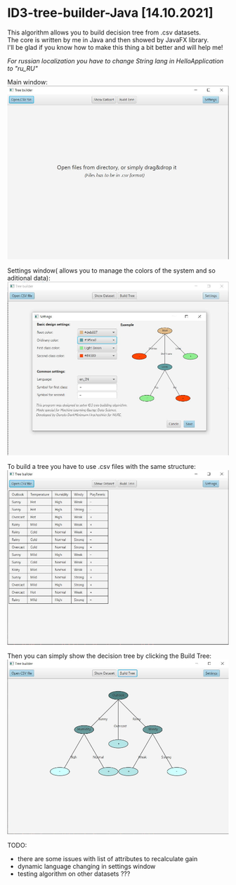 # ID3-tree-builder-Java [14.10.2021]

This algorithm allows you to build decision tree from .csv datasets. \
The core is written by me in Java and then showed by JavaFX library. \
I'll be glad if you know how to make this thing a bit better and will help me!

*For russian localization you have to change String lang in HelloApplication to "ru_RU"*

Main window:
![](screenshots/shot1.jpg)

Settings window( allows you to manage the colors of the system and so aditional data):
![](screenshots/shot2.jpg)

To build a tree you have to use .csv files with the same structure:
![](screenshots/shot3.jpg)

Then you can simply show the decision tree by clicking the Build Tree:
![](screenshots/shot4.jpg)

TODO:
- there are some issues with list of attributes to recalculate gain
- dynamic language changing in settings window
- testing algorithm on other datasets ???

